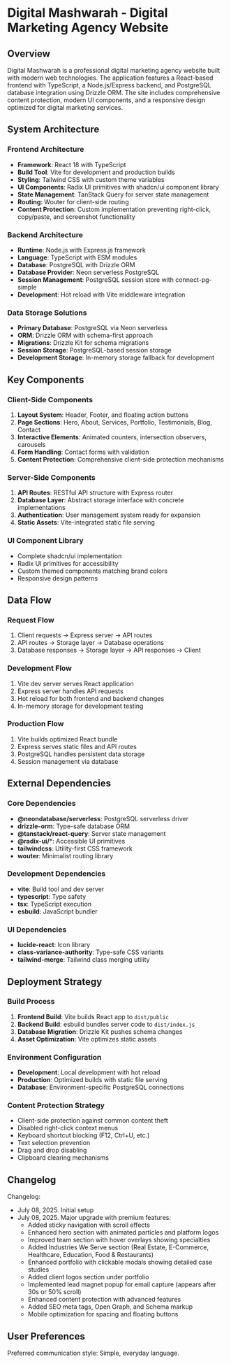 # Digital Mashwarah - Digital Marketing Agency Website

## Overview

Digital Mashwarah is a professional digital marketing agency website built with modern web technologies. The application features a React-based frontend with TypeScript, a Node.js/Express backend, and PostgreSQL database integration using Drizzle ORM. The site includes comprehensive content protection, modern UI components, and a responsive design optimized for digital marketing services.

## System Architecture

### Frontend Architecture
- **Framework**: React 18 with TypeScript
- **Build Tool**: Vite for development and production builds
- **Styling**: Tailwind CSS with custom theme variables
- **UI Components**: Radix UI primitives with shadcn/ui component library
- **State Management**: TanStack Query for server state management
- **Routing**: Wouter for client-side routing
- **Content Protection**: Custom implementation preventing right-click, copy/paste, and screenshot functionality

### Backend Architecture
- **Runtime**: Node.js with Express.js framework
- **Language**: TypeScript with ESM modules
- **Database**: PostgreSQL with Drizzle ORM
- **Database Provider**: Neon serverless PostgreSQL
- **Session Management**: PostgreSQL session store with connect-pg-simple
- **Development**: Hot reload with Vite middleware integration

### Data Storage Solutions
- **Primary Database**: PostgreSQL via Neon serverless
- **ORM**: Drizzle ORM with schema-first approach
- **Migrations**: Drizzle Kit for schema migrations
- **Session Storage**: PostgreSQL-based session storage
- **Development Storage**: In-memory storage fallback for development

## Key Components

### Client-Side Components
1. **Layout System**: Header, Footer, and floating action buttons
2. **Page Sections**: Hero, About, Services, Portfolio, Testimonials, Blog, Contact
3. **Interactive Elements**: Animated counters, intersection observers, carousels
4. **Form Handling**: Contact forms with validation
5. **Content Protection**: Comprehensive client-side protection mechanisms

### Server-Side Components
1. **API Routes**: RESTful API structure with Express router
2. **Database Layer**: Abstract storage interface with concrete implementations
3. **Authentication**: User management system ready for expansion
4. **Static Assets**: Vite-integrated static file serving

### UI Component Library
- Complete shadcn/ui implementation
- Radix UI primitives for accessibility
- Custom themed components matching brand colors
- Responsive design patterns

## Data Flow

### Request Flow
1. Client requests → Express server → API routes
2. API routes → Storage layer → Database operations
3. Database responses → Storage layer → API responses → Client

### Development Flow
1. Vite dev server serves React application
2. Express server handles API requests
3. Hot reload for both frontend and backend changes
4. In-memory storage for development testing

### Production Flow
1. Vite builds optimized React bundle
2. Express serves static files and API routes
3. PostgreSQL handles persistent data storage
4. Session management via database

## External Dependencies

### Core Dependencies
- **@neondatabase/serverless**: PostgreSQL serverless driver
- **drizzle-orm**: Type-safe database ORM
- **@tanstack/react-query**: Server state management
- **@radix-ui/***: Accessible UI primitives
- **tailwindcss**: Utility-first CSS framework
- **wouter**: Minimalist routing library

### Development Dependencies
- **vite**: Build tool and dev server
- **typescript**: Type safety
- **tsx**: TypeScript execution
- **esbuild**: JavaScript bundler

### UI Dependencies
- **lucide-react**: Icon library
- **class-variance-authority**: Type-safe CSS variants
- **tailwind-merge**: Tailwind class merging utility

## Deployment Strategy

### Build Process
1. **Frontend Build**: Vite builds React app to `dist/public`
2. **Backend Build**: esbuild bundles server code to `dist/index.js`
3. **Database Migration**: Drizzle Kit pushes schema changes
4. **Asset Optimization**: Vite optimizes static assets

### Environment Configuration
- **Development**: Local development with hot reload
- **Production**: Optimized builds with static file serving
- **Database**: Environment-specific PostgreSQL connections

### Content Protection Strategy
- Client-side protection against common content theft
- Disabled right-click context menus
- Keyboard shortcut blocking (F12, Ctrl+U, etc.)
- Text selection prevention
- Drag and drop disabling
- Clipboard clearing mechanisms

## Changelog

Changelog:
- July 08, 2025. Initial setup
- July 08, 2025. Major upgrade with premium features:
  - Added sticky navigation with scroll effects
  - Enhanced hero section with animated particles and platform logos
  - Improved team section with hover overlays showing specialties
  - Added Industries We Serve section (Real Estate, E-Commerce, Healthcare, Education, Food & Restaurants)
  - Enhanced portfolio with clickable modals showing detailed case studies
  - Added client logos section under portfolio
  - Implemented lead magnet popup for email capture (appears after 30s or 50% scroll)
  - Enhanced content protection with advanced features
  - Added SEO meta tags, Open Graph, and Schema markup
  - Mobile optimization for spacing and floating buttons

## User Preferences

Preferred communication style: Simple, everyday language.